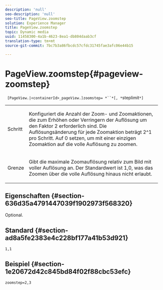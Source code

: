 ```yaml
---
description: 'null'
seo-description: 'null'
seo-title: PageView.zoomstep
solution: Experience Manager
title: PageView.zoomstep
topic: Dynamic media
uuid: 11458300-4a1b-4623-8ea1-db804daab3cf
translation-type: tm+mt
source-git-commit: 7bc7b3a86fbcdc57cfdc31745fae3afc06e44b15

---
```



# PageView.zoomstep{#pageview-zoomstep}

` [PageView.|<containerId>_pageView.]zoomstep= *``*[, *`steplimit`*]`

<table id="table_82C9252157DB41B5B98505855975D2F5"> 
 <tbody> 
  <tr> 
   <td colname="col1"> <p> <span class="codeph"><span class="varname"> Schritt</span></span> </p> </td> 
   <td colname="col2"> <p> Konfiguriert die Anzahl der Zoom- und Zoomaktionen, die zum Erhöhen oder Verringern der Auflösung um den Faktor 2 erforderlich sind. Die Auflösungsänderung für jede Zoomaktion beträgt 2^1 pro Schritt. Auf <span class="codeph"> 0</span> setzen, um mit einer einzigen Zoomaktion auf die volle Auflösung zu zoomen. </p> </td> 
  </tr> 
  <tr> 
   <td colname="col1"> <p><span class="codeph"><span class="varname"> Grenze</span></span> </p> </td> 
   <td colname="col2"> <p> Gibt die maximale Zoomauflösung relativ zum Bild mit voller Auflösung an. Der Standardwert ist <span class="codeph"> 1,0</span>, was das Zoomen über die volle Auflösung hinaus nicht erlaubt. </p> </td> 
  </tr> 
 </tbody> 
</table>

## Eigenschaften {#section-636d35a4791447039f1902973f568320}

Optional.

## Standard {#section-ad8a5fe2383e4c228bf177a41b53d921}

`1,1`

## Beispiel {#section-1e20672d42c845bd84f02f88cbc53efc}

`zoomstep=2,3`
